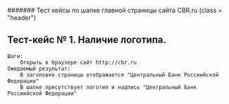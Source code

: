 ####### Тест кейсы по шапке главной страницы сайта CBR.ru (class = "header")
		
## Тест-кейс № 1. Наличие логотипа.
	Шаги:		
		Открыть в браузере сайт http://cbr.ru
	Ожидаемый результат:
		В заголовке страницы отображается "Центральный Банк Россиийской Федерации"
		В шапке присутствует логотип и надпись "Центральный Банк Россиийской Федерации"